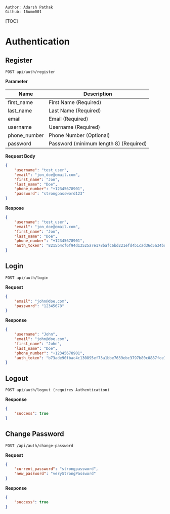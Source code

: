 ```properties
Author: Adarsh Pathak
Github: 16umm001
```

[TOC]

# Authentication

## Register

``` 
POST api/auth/register
```

**Parameter**

Name   | Description
-------|---------------
first_name | First Name (Required)
last_name | Last Name (Required)
email | Email (Required)
username | Username (Required)
phone_number | Phone Number (Optional)
password | Password (minimum length 8) (Required)

**Request Body**
```json
{
    "username": "test_user",
    "email": "jon_doe@email.com", 
    "first_name": "Jon",
    "last_name": "Doe", 
    "phone_number": "+12345678901", 
    "password": "strongpassword123"
}
```

**Respose**
```json
{
    "username": "test_user",
    "email": "jon_doe@email.com", 
    "first_name": "Jon",
    "last_name": "Doe", 
    "phone_number": "+12345678901",
    "auth_token": "8215b4cf6f94d13525a7e178bafc6bd221efd4b1cad36d5a34bd346b8c26e90b"
}
```

## Login 
``` 
POST api/auth/login
```

**Request**
```json
{
    "email": "john@doe.com", 
    "password": "12345678"
}
```

**Response**
```json
{
    "username": "John",
    "email": "john@doe.com",
    "first_name": "John",
    "last_name": "Doe",
    "phone_number": "+12345678901",
    "auth_token": "b73ade90fbac4c130895ef73a1bbe7639ebc3797b80c0887fce1b325bef307d8"
}
```

## Logout
```
POST api/auth/logout (requires Authentication)
```

**Response**
```json
{
    "success": true
}
```

## Change Password
``` 
POST /api/auth/change-password
```

**Request**
```json
{
    "current_password": "strongpassword",
    "new_password": "veryStrongPassword"
}
```

**Response**
```json
{
    "success": true
}
```
